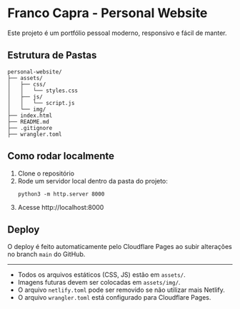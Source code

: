# Franco Capra - Personal Website

Este projeto é um portfólio pessoal moderno, responsivo e fácil de manter.

## Estrutura de Pastas

```
personal-website/
├── assets/
│   ├── css/
│   │   └── styles.css
│   ├── js/
│   │   └── script.js
│   └── img/
├── index.html
├── README.md
├── .gitignore
├── wrangler.toml
```

## Como rodar localmente

1. Clone o repositório
2. Rode um servidor local dentro da pasta do projeto:
   ```
   python3 -m http.server 8000
   ```
3. Acesse http://localhost:8000

## Deploy

O deploy é feito automaticamente pelo Cloudflare Pages ao subir alterações no branch `main` do GitHub.

---

- Todos os arquivos estáticos (CSS, JS) estão em `assets/`.
- Imagens futuras devem ser colocadas em `assets/img/`.
- O arquivo `netlify.toml` pode ser removido se não utilizar mais Netlify.
- O arquivo `wrangler.toml` está configurado para Cloudflare Pages.
